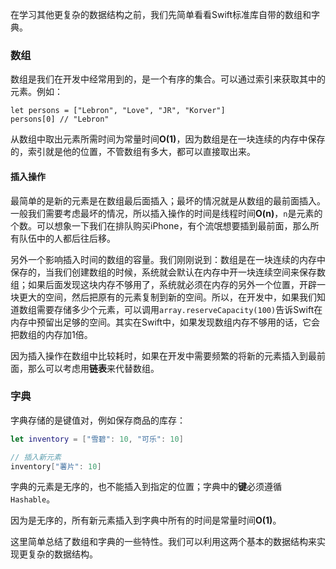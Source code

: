 在学习其他更复杂的数据结构之前，我们先简单看看Swift标准库自带的数组和字典。

### 数组

数组是我们在开发中经常用到的，是一个有序的集合。可以通过索引来获取其中的元素。例如：

```
let persons = ["Lebron", "Love", "JR", "Korver"]
persons[0] // "Lebron"
```

从数组中取出元素所需时间为常量时间**O(1)**，因为数组是在一块连续的内存中保存的，索引就是他的位置，不管数组有多大，都可以直接取出来。

#### 插入操作

最简单的是新的元素是在数组最后面插入；最坏的情况就是从数组的最前面插入。一般我们需要考虑最坏的情况，所以插入操作的时间是线程时间**O(n)**，`n`是元素的个数。可以想象一下我们在排队购买iPhone，有个流氓想要插到最前面，那么所有队伍中的人都后往后移。

另外一个影响插入时间的数组的容量。我们刚刚说到：数组是在一块连续的内存中保存的，当我们创建数组的时候，系统就会默认在内存中开一块连续空间来保存数组；如果后面发现这块内存不够用了，系统就必须在内存的另外一个位置，开辟一块更大的空间，然后把原有的元素复制到新的空间。所以，在开发中，如果我们知道数组需要存储多少个元素，可以调用`array.reserveCapacity(100)`告诉Swift在内存中预留出足够的空间。其实在Swift中，如果发现数组内存不够用的话，它会把数组的内存加1倍。

因为插入操作在数组中比较耗时，如果在开发中需要频繁的将新的元素插入到最前面，那么可以考虑用**链表**来代替数组。

### 字典

字典存储的是键值对，例如保存商品的库存：

```swift
let inventory = ["雪碧": 10, "可乐": 10]

// 插入新元素
inventory["薯片": 10]
```

字典的元素是无序的，也不能插入到指定的位置；字典中的**键**必须遵循`Hashable`。

因为是无序的，所有新元素插入到字典中所有的时间是常量时间**O(1)**。

这里简单总结了数组和字典的一些特性。我们可以利用这两个基本的数据结构来实现更复杂的数据结构。
